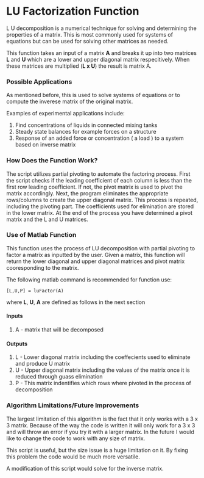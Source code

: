 # LU Factorization Function

L U decomposition is a numerical technique for solving and determining the properties of a matrix. This is most commonly used for systems of equations but can be used for solving other matrices as needed.

This function takes an input of a matrix **A** and breaks it up into two matrices **L** and **U** which are a lower and upper diagonal matrix respecitively. When these matrices are multiplied (**L x U**) the result is matrix A.

### Possible Applications

As mentioned before, this is used to solve systems of equations or to compute the inverese matrix of the original matrix.

Examples of experimental applications include:

1. Find concentrations of liquids in connected mixing tanks
2. Steady state balances for example forces on a structure
3. Response of an added force or concentration ( a load ) to a system based on inverse matrix

### How Does the Function Work?

The script utilizes partial pivoting to automate the factoring process. First the script checks if the leading coefficient of each column is less than the first row leading coefficient. If not, the pivot matrix is used to pivot the matrix accordingly. Next, the program eliminates the appropriate rows/columns to create the upper diagonal matrix. This process is repeated, including the pivoting part. The coefficients used for elimination are stored in the lower matrix. At the end of the process you have determined a pivot matrix and the L and U matrices.

### Use of Matlab Function

This function uses the process of LU decomposition with partial pivoting 
to factor a matrix as inputted by the user. Given a 
matrix, this function will return the lower diagonal and upper diagonal 
matrices and pivot matrix cooresponding to the matrix.

The following matlab command is recommended for function use:

```[L,U,P] = luFactor(A)```

where **L**, **U**, **A** are defined as follows in the next section

#### Inputs

1. A - matrix that will be decomposed

#### Outputs

1. L - Lower diagonal matrix including the coeffecients used to eliminate and produce U matrix
2. U - Upper diagonal matrix including the values of the matrix once it is reduced through guass elimination
3. P - This matrix indentifies which rows where pivoted in the process of decomposition

### Algorithm Limitations/Future Improvements

The largest limitation of this algorithm is the fact that it only works with a 3 x 3 matrix. Because of the way the code is written it will only work for a 3 x 3 and will throw an error if you try it with a larger matrix. In the future I would like to change the code to work with any size of matrix. 

This script is useful, but the size issue is a huge limitation on it. By fixing this problem the code would be much more versatile. 

A modification of this script would solve for the inverse matrix.
